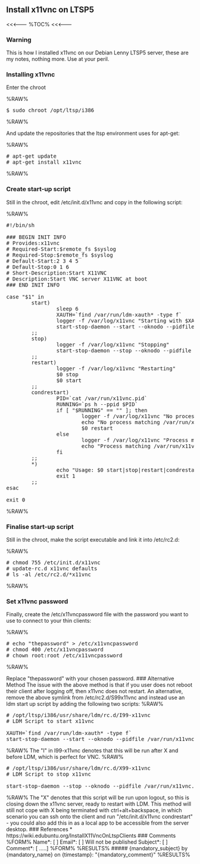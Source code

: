 ## Install x11vnc on LTSP5

<<<---
%TOC%
<<<---

### Warning

This is how I installed x11vnc on our Debian Lenny LTSP5 server, these are my notes, nothing more.  Use at your peril.

### Installing x11vnc

Enter the chroot

%RAW%
<pre>
$ sudo chroot /opt/ltsp/i386
</pre>
%RAW%

And update the repositories that the ltsp environment uses for apt-get:

%RAW%
<pre>
# apt-get update
# apt-get install x11vnc
</pre>
%RAW%

### Create start-up script

Still in the chroot, edit /etc/init.d/x11vnc and copy in the following script:

%RAW%
<pre>
#!/bin/sh

### BEGIN INIT INFO
# Provides:x11vnc
# Required-Start:$remote_fs $syslog
# Required-Stop:$remote_fs $syslog
# Default-Start:2 3 4 5
# Default-Stop:0 1 6
# Short-Description:Start X11VNC
# Description:Start VNC server X11VNC at boot
### END INIT INFO

case "$1" in
        start) 
                sleep 6
                XAUTH=`find /var/run/ldm-xauth* -type f`
                logger -f /var/log/x11vnc "Starting with $XAUTH"
                start-stop-daemon --start --oknodo --pidfile /var/run/x11vnc.pid --background --nicelevel 15 --make-pidfile --exec /usr/bin/x11vnc -- -display :7 -loop -passwdfile /etc/x11vncpassword -nossl -logfile /var/log/x11vnc -auth $XAUTH
        ;;
        stop)  
                logger -f /var/log/x11vnc "Stopping"
                start-stop-daemon --stop --oknodo --pidfile /var/run/x11vnc.pid
        ;;
        restart)
                logger -f /var/log/x11vnc "Restarting"
                $0 stop
                $0 start
        ;;
        condrestart)
                PID=`cat /var/run/x11vnc.pid`
                RUNNING=`ps h --ppid $PID`
                if [ "$RUNNING" == "" ]; then
                        logger -f /var/log/x11vnc "No process matching /var/run/x11vnc.pid"
                        echo "No process matching /var/run/x11vnc.pid"
                        $0 restart
                else   
                        logger -f /var/log/x11vnc "Process matching /var/run/x11vnc.pid exists"
                        echo "Process matching /var/run/x11vnc.pid exists - no action taken"
                fi
        ;;
        *)
                echo "Usage: $0 start|stop|restart|condrestart"
                exit 1
        ;;
esac

exit 0
</pre>
%RAW%

### Finalise start-up script

Still in the chroot, make the script executable and link it into /etc/rc2.d:

%RAW%
<pre>
# chmod 755 /etc/init.d/x11vnc
# update-rc.d x11vnc defaults
# ls -al /etc/rc2.d/*x11vnc
</pre>
%RAW%

### Set x11vnc password

Finally, create the /etc/x11vncpassword file with the password you want to use to connect to your thin clients:

%RAW%
<pre>
# echo "thepassword" > /etc/x11vncpassword
# chmod 400 /etc/x11vncpassword
# chown root:root /etc/x11vncpassword
</pre>
%RAW%

<?> Replace "thepassword" with your chosen password.

### Alternative Method

The issue with the above method is that if you user does not reboot their client after logging off, then x11vnc does not restart.  An alternative, remove the above symlink from /etc/rc2.d/S99x11vnc and instead use an ldm start up script by adding the following two scripts:

%RAW%
<pre>
# /opt/ltsp/i386/usr/share/ldm/rc.d/I99-x11vnc
# LDM Script to start x11vnc

XAUTH=`find /var/run/ldm-xauth* -type f`
start-stop-daemon --start --oknodo --pidfile /var/run/x11vnc.pid --background --nicelevel 15 --make-pidfile --exec /usr/bin/x11vnc -- -display :7 -loop -passwdfile /etc/x11vncpassword -nossl -logfile /var/log/x11vnc -auth $XAUTH
</pre>
%RAW%

The "I" in I99-x11vnc denotes that this will be run after X and before LDM, which is perfect for VNC.

%RAW%
<pre>
# /opt/ltsp/i386/usr/share/ldm/rc.d/X99-x11vnc
# LDM Script to stop x11vnc

start-stop-daemon --stop --oknodo --pidfile /var/run/x11vnc.pid
</pre>
%RAW%

The "X" denotes that this script will be run upon logout, so this is closing down the x11vnc server, ready to restart with LDM.

This method will still not cope with X being terminated with ctrl+alt+backspace, in which scenario you can ssh onto the client and run "/etc/init.d/x11vnc condrestart" - you could also add this in as a local app to be accessible from the server desktop.

### References

   * https://wiki.edubuntu.org/InstallX11VncOnLtspClients

### Comments

%FORM%
Name*:       [                                                         ]
Email*:      [                                                         ] Will not be published
Subject*:    [                                                         ]
Comment*:    [                                                         .....]
%FORM%

%RESULTS%
##### {mandatory_subject} by {mandatory_name} on {timestamp}:
"{mandatory_comment}"
%RESULTS%